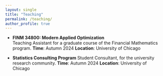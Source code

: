 ```yaml
---
layout: single
title: "Teaching"
permalink: /teaching/
author_profile: true
---
```


- **FINM 34800: Modern Applied Optimization**  
  Teaching Assistant for a graduate course of the Financial Mathematics program.
  **Time**: Autumn 2024
  **Location**: University of Chicago
   
- **Statistics Consulting Program** 
  Student Consultant, for the university research community.
  **Time**: Autumn 2024
  **Location**: University of Chicago

